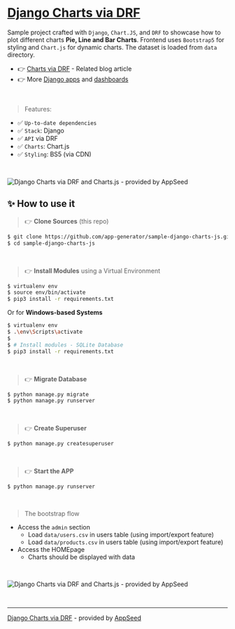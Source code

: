 # [Django Charts via DRF](https://blog.appseed.us/django-charts-via-drf-and-charts-js/)

Sample project crafted with `Django`, `Chart.JS`, and `DRF` to showcase how to plot different charts **Pie, Line and Bar Charts**. Frontend uses `Bootstrap5` for styling and `Chart.js` for dynamic charts. The dataset is loaded from `data` directory.

- 👉 [Charts via DRF](https://blog.appseed.us/django-charts-via-drf-and-charts-js/) - Related blog article
- 👉 More [Django apps](https://appseed.us/apps/django/) and [dashboards](https://appseed.us/admin-dashboards/django/)

<br /> 

> Features:

- ✅ `Up-to-date dependencies`
- ✅ `Stack`: Django
- ✅ `API` via DRF
- ✅ `Charts`: Chart.js
- ✅ `Styling`: BS5 (via CDN)

<br />

![Django Charts via DRF and Charts.js - provided by AppSeed](https://user-images.githubusercontent.com/51070104/165535311-3968e507-df70-4121-891a-e83d867315ac.jpg)

## ✨ How to use it

> 👉 **Clone Sources** (this repo)

```bash
$ git clone https://github.com/app-generator/sample-django-charts-js.git
$ cd sample-django-charts-js
```

<br />

> 👉 **Install Modules** using a Virtual Environment

```bash
$ virtualenv env
$ source env/bin/activate
$ pip3 install -r requirements.txt
```

Or for **Windows-based Systems**

```bash
$ virtualenv env
$ .\env\Scripts\activate
$
$ # Install modules - SQLite Database
$ pip3 install -r requirements.txt
```

<br />

> 👉 **Migrate Database**

```bash
$ python manage.py migrate
$ python manage.py runserver
```

<br />

> 👉 **Create Superuser**

```bash
$ python manage.py createsuperuser
```

<br />

> 👉 **Start the APP**

```bash
$ python manage.py runserver
```

<br />

> The bootstrap flow

- Access the `admin` section 
  - Load `data/users.csv` in users table (using import/export feature)
  - Load `data/products.csv` in users table (using import/export feature)
- Access the HOMEpage 
  - Charts should be displayed with data

<br />

![Django Charts via DRF and Charts.js - provided by AppSeed](https://user-images.githubusercontent.com/51070104/165535311-3968e507-df70-4121-891a-e83d867315ac.jpg)

<br />

---
[Django Charts via DRF](https://blog.appseed.us/django-charts-via-drf-and-charts-js/) - provided by [AppSeed](https://appseed.us)
